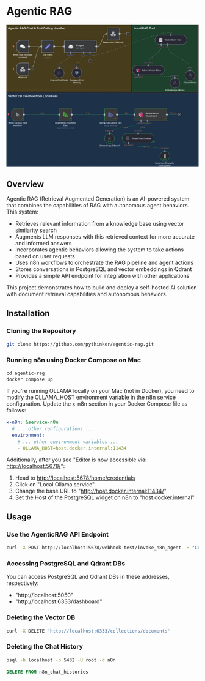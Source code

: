# Agentic RAG

![Agentic RAG Architecture](docs/agentic-rag.png)


## Overview
Agentic RAG (Retrieval Augmented Generation) is an AI-powered system that combines the capabilities of RAG with autonomous agent behaviors. This system:

- Retrieves relevant information from a knowledge base using vector similarity search
- Augments LLM responses with this retrieved context for more accurate and informed answers
- Incorporates agentic behaviors allowing the system to take actions based on user requests
- Uses n8n workflows to orchestrate the RAG pipeline and agent actions
- Stores conversations in PostgreSQL and vector embeddings in Qdrant
- Provides a simple API endpoint for integration with other applications

This project demonstrates how to build and deploy a self-hosted AI solution with document retrieval capabilities and autonomous behaviors.

## Installation

### Cloning the Repository

```bash
git clone https://github.com/pythinker/agentic-rag.git
```

### Running n8n using Docker Compose on Mac
```
cd agentic-rag
docker compose up
```

If you're running OLLAMA locally on your Mac (not in Docker), you need to modify the OLLAMA_HOST environment variable
in the n8n service configuration. Update the x-n8n section in your Docker Compose file as follows:

```yaml
x-n8n: &service-n8n
  # ... other configurations ...
  environment:
    # ... other environment variables ...
    - OLLAMA_HOST=host.docker.internal:11434
```

Additionally, after you see "Editor is now accessible via: <http://localhost:5678/>":

1. Head to <http://localhost:5678/home/credentials>
2. Click on "Local Ollama service"
3. Change the base URL to "http://host.docker.internal:11434/"
4. Set the Host of the PostgreSQL widget on n8n to "host.docker.internal"


## Usage
### Use the AgenticRAG API Endpoint
```bash
curl -X POST http://localhost:5678/webhook-test/invoke_n8n_agent -H "Content-Type: application/json" -d '{"chatInput": "What are the ingredients of Apple Berry Crisp?", "sessionId": "c324038d8b2944a0855c2e40441038e3"}'
```

### Accessing PostgreSQL and Qdrant DBs
You can access PostgreSQL and Qdrant DBs in these addresses, respectively:
- "http://localhost:5050"
- "http://localhost:6333/dashboard"

### Deleting the Vector DB
```bash
curl -X DELETE 'http://localhost:6333/collections/documents'
```

### Deleting the Chat History
```bash
psql -h localhost -p 5432 -U root -d n8n
```
```sql
DELETE FROM n8n_chat_histories
```
